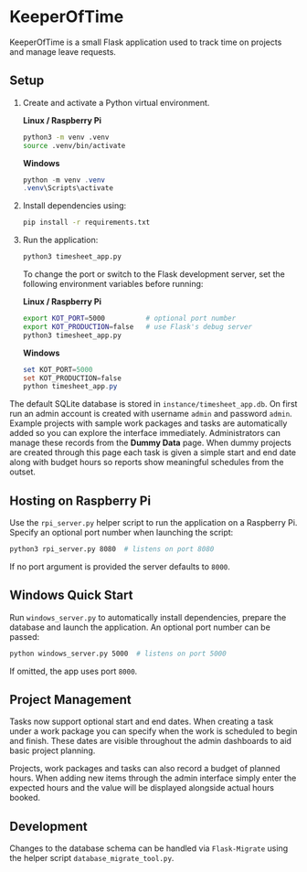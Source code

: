 # KeeperOfTime

KeeperOfTime is a small Flask application used to track time on projects and manage leave requests.

## Setup

1. Create and activate a Python virtual environment.

   **Linux / Raspberry Pi**
   ```bash
   python3 -m venv .venv
   source .venv/bin/activate
   ```

   **Windows**
   ```powershell
   python -m venv .venv
   .venv\Scripts\activate
   ```

2. Install dependencies using:
   ```bash
   pip install -r requirements.txt
   ```

3. Run the application:

   ```bash
   python3 timesheet_app.py
   ```

   To change the port or switch to the Flask development server, set the following environment variables before running:

   **Linux / Raspberry Pi**
   ```bash
   export KOT_PORT=5000          # optional port number
   export KOT_PRODUCTION=false   # use Flask's debug server
   python3 timesheet_app.py
   ```

   **Windows**
   ```powershell
   set KOT_PORT=5000
   set KOT_PRODUCTION=false
   python timesheet_app.py
   ```

The default SQLite database is stored in `instance/timesheet_app.db`. On first run an admin account is created with username `admin` and password `admin`.
Example projects with sample work packages and tasks are automatically added so you can explore the interface immediately. Administrators can manage these records from the **Dummy Data** page. When dummy projects are created through this page each task is given a simple start and end date along with budget hours so reports show meaningful schedules from the outset.

## Hosting on Raspberry Pi

Use the `rpi_server.py` helper script to run the application on a Raspberry Pi.
Specify an optional port number when launching the script:

```bash
python3 rpi_server.py 8080  # listens on port 8080
```

If no port argument is provided the server defaults to `8000`.

## Windows Quick Start

Run `windows_server.py` to automatically install dependencies, prepare the database and launch the application. An optional port number can be passed:

```bash
python windows_server.py 5000  # listens on port 5000
```

If omitted, the app uses port `8000`.


## Project Management

Tasks now support optional start and end dates. When creating a task under a work package you can specify when the work is scheduled to begin and finish. These dates are visible throughout the admin dashboards to aid basic project planning.

Projects, work packages and tasks can also record a budget of planned hours. When adding new items through the admin interface simply enter the expected hours and the value will be displayed alongside actual hours booked.

## Development

Changes to the database schema can be handled via `Flask-Migrate` using the helper script `database_migrate_tool.py`.



